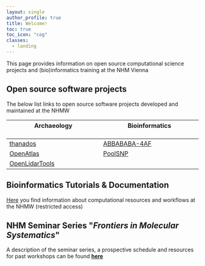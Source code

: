 ```yaml
---
layout: single
author_profile: true
title: Welcome!
toc: true
toc_icon: "cog"
classes:
  - landing
---
```


This page provides information on open source computational science projects and (bio)informatics training at the NHM Vienna

## Open source software projects

The below list links to open source software projects developed and maintained at the NHMW


| Archaeology &nbsp;&nbsp;&nbsp;&nbsp;&nbsp;&nbsp;&nbsp;&nbsp;&nbsp;&nbsp;&nbsp;&nbsp;&nbsp;&nbsp;&nbsp;&nbsp;&nbsp;&nbsp;&nbsp;&nbsp;&nbsp;&nbsp;&nbsp;&nbsp;&nbsp;&nbsp;&nbsp;&nbsp;&nbsp;&nbsp;&nbsp;&nbsp; | Bioinformatics &nbsp;&nbsp;&nbsp;&nbsp;&nbsp;&nbsp;&nbsp;&nbsp;&nbsp;&nbsp;&nbsp;&nbsp;&nbsp;&nbsp;&nbsp;&nbsp;&nbsp;&nbsp;&nbsp;&nbsp;&nbsp;&nbsp;&nbsp;&nbsp;&nbsp;&nbsp;&nbsp;&nbsp;&nbsp;&nbsp;&nbsp;&nbsp; |
| ------------------------------------------------------------------------------------------------------------------------------------------------------------------------------------------------------------ | --------------------------------------------------------------------------------------------------------------------------------------------------------------------------------------------------------------- |
| [thanados](https://github.com/nhmvienna/thanados)                                                                                                                                                            | [ABBABABA-4AF](https://github.com/nhmvienna/ABBABABA-4AF)                                                                                                                                                       |
| [OpenAtlas](https://github.com/nhmvienna/OpenAtlas)                                                                                                                                                          | [PoolSNP](https://github.com/nhmvienna/PoolSNP)                                                                                                                                                                 |
| [OpenLidarTools](https://github.com/nhmvienna/OpenLidarTools)                                                                                                                                                |                                                                                                                                                                                                                 |

## Bioinformatics Tutorials & Documentation

[Here](Server.md) you find information about computational resources and workflows at the NHMW (restricted access)


## NHM Seminar Series "_Frontiers in Molecular Systematics_"

 A description of the seminar series, a prospective schedule and resources for past workshops can be found **[here](SeminarSeries.md)**
